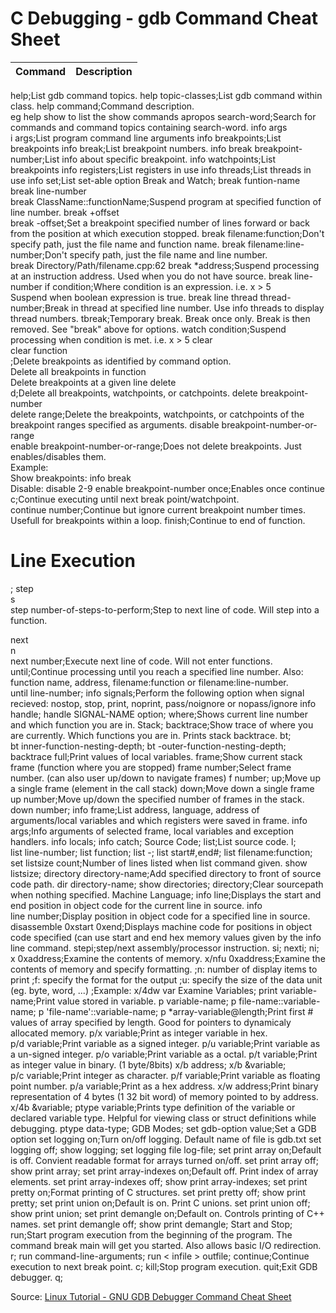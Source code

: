 # C Debugging - gdb Command Cheat Sheet

Command | Description
:--- | :---
help;List gdb command topics.
help topic-classes;List gdb command within class.
help command;Command description.<br>eg help show to list the show commands
apropos search-word;Search for commands and command topics containing search-word.
info args<br>i args;List program command line arguments
info breakpoints;List breakpoints
info break;List breakpoint numbers.
info break breakpoint-number;List info about specific breakpoint.
info watchpoints;List breakpoints
info registers;List registers in use
info threads;List threads in use
info set;List set-able option
Break and Watch;
break funtion-name<br>break line-number<br>break ClassName::functionName;Suspend program at specified function of line number.
break +offset<br>break -offset;Set a breakpoint specified number of lines forward or back from the position at which execution stopped.
break filename:function;Don't specify path, just the file name and function name.
break filename:line-number;Don't specify path, just the file name and line number.<br>break Directory/Path/filename.cpp:62
break *address;Suspend processing at an instruction address. Used when you do not have source.
break line-number if condition;Where condition is an expression. i.e. x > 5<br>Suspend when boolean expression is true.
break line thread thread-number;Break in thread at specified line number. Use info threads to display thread numbers.
tbreak;Temporary break. Break once only. Break is then removed. See "break" above for options.
watch condition;Suspend processing when condition is met. i.e. x > 5
clear<br>clear function<br>;Delete breakpoints as identified by command option.<br>Delete all breakpoints in function<br>Delete breakpoints at a given line
delete<br>d;Delete all breakpoints, watchpoints, or catchpoints.
delete breakpoint-number<br>delete range;Delete the breakpoints, watchpoints, or catchpoints of the breakpoint ranges specified as arguments.
disable breakpoint-number-or-range<br>enable breakpoint-number-or-range;Does not delete breakpoints. Just enables/disables them.<br>Example:<br>Show breakpoints: info break<br>Disable: disable 2-9
enable breakpoint-number once;Enables once
continue<br>c;Continue executing until next break point/watchpoint.
continue number;Continue but ignore current breakpoint number times. Usefull for breakpoints within a loop.
finish;Continue to end of function.
<h1>Line Execution</h1>;
step<br>s<br>step number-of-steps-to-perform;Step to next line of code. Will step into a function.


next<br>n<br>next number;Execute next line of code. Will not enter functions.
until;Continue processing until you reach a specified line number. Also: function name, address, filename:function or filename:line-number.
until line-number;
info signals;Perform the following option when signal recieved: nostop, stop, print, noprint, pass/noignore or nopass/ignore
info handle;
handle SIGNAL-NAME option;
where;Shows current line number and which function you are in.
Stack;
backtrace;Show trace of where you are currently. Which functions you are in. Prints stack backtrace.
bt;
bt inner-function-nesting-depth;
bt -outer-function-nesting-depth;
backtrace full;Print values of local variables.
frame;Show current stack frame (function where you are stopped)
frame number;Select frame number. (can also user up/down to navigate frames)
f number;
up;Move up a single frame (element in the call stack)
down;Move down a single frame
up number;Move up/down the specified number of frames in the stack.
down number;
info frame;List address, language, address of arguments/local variables and which registers were saved in frame.
info args;Info arguments of selected frame, local variables and exception handlers.
info locals;
info catch;
Source Code;
list;List source code.
l;
list line-number;
list function;
list -;
list start#,end#;
list filename:function;
set listsize count;Number of lines listed when list command given.
show listsize;
directory directory-name;Add specified directory to front of source code path.
dir directory-name;
show directories;
directory;Clear sourcepath when nothing specified.
Machine Language;
info line;Displays the start and end position in object code for the current line in source.
info line number;Display position in object code for a specified line in source.
disassemble 0xstart 0xend;Displays machine code for positions in object code specified (can use start and end hex memory values given by the info line command.
stepi;step/next assembly/processor instruction.
si;
nexti;
ni;
x 0xaddress;Examine the contents of memory.
x/nfu 0xaddress;Examine the contents of memory and specify formatting.
;n: number of display items to print
;f: specify the format for the output
;u: specify the size of the data unit (eg. byte, word, ...)
;Example: x/4dw var
Examine Variables;
print variable-name;Print value stored in variable.
p variable-name;
p file-name::variable-name;
p 'file-name'::variable-name;
p *array-variable@length;Print first # values of array specified by length. Good for pointers to dynamicaly allocated memory.
p/x variable;Print as integer variable in hex.
p/d variable;Print variable as a signed integer.
p/u variable;Print variable as a un-signed integer.
p/o variable;Print variable as a octal.
p/t variable;Print as integer value in binary. (1 byte/8bits)
x/b address;
x/b &variable;
p/c variable;Print integer as character.
p/f variable;Print variable as floating point number.
p/a variable;Print as a hex address.
x/w address;Print binary representation of 4 bytes (1 32 bit word) of memory pointed to by address.
x/4b &variable;
ptype variable;Prints type definition of the variable or declared variable type. Helpful for viewing class or struct definitions while debugging.
ptype data-type;
GDB Modes;
set gdb-option value;Set a GDB option
set logging on;Turn on/off logging. Default name of file is gdb.txt
set logging off;
show logging;
set logging file log-file;
set print array on;Default is off. Convient readable format for arrays turned on/off.
set print array off;
show print array;
set print array-indexes on;Default off. Print index of array elements.
set print array-indexes off;
show print array-indexes;
set print pretty on;Format printing of C structures.
set print pretty off;
show print pretty;
set print union on;Default is on. Print C unions.
set print union off;
show print union;
set print demangle on;Default on. Controls printing of C++ names.
set print demangle off;
show print demangle;
Start and Stop;
run;Start program execution from the beginning of the program. The command break main will get you started. Also allows basic I/O redirection.
r;
run command-line-arguments;
run < infile > outfile;
continue;Continue execution to next break point.
c;
kill;Stop program execution.
quit;Exit GDB debugger.
q;


Source: [Linux Tutorial - GNU GDB Debugger Command Cheat Sheet](http://www.yolinux.com/TUTORIALS/GDB-Commands.html)